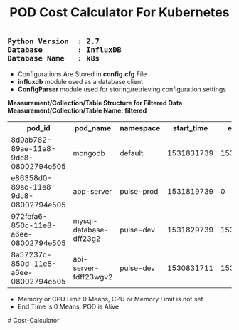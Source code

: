 <h1 align="center">POD Cost Calculator For Kubernetes<h1>

<h3>
<pre>
Python Version  : 2.7
Database        : InfluxDB
Database Name   : k8s
</pre>

</h3>

<ul>
<li>Configurations Are Stored in <strong>config.cfg</strong> File</li>
<li><strong>influxdb</strong> module used as a database client</li>
<li><strong>ConfigParser</strong> module used for storing/retrieving configuration settings</li>
</ul>

<strong>Measurement/Collection/Table Structure for Filtered Data</strong><br>
<strong>Measurement/Collection/Table Name:  filtered</strong>
<table>
  <tr>
    <th>pod_id</th>
    <th>pod_name</th>
    <th>namespace</th>
    <th>start_time</th>
    <th>end_time</th>
    <th>cpu_limit(vCPUs)</th>
    <th>memory_limit(GB)</th>
  </tr>
  <tr>
    <td>8d9ab782-89ae-11e8-9dc8-08002794e505</td>
    <td>mongodb</td>
    <td>default</td>
    <td>1531831739</td>
    <td>1531839739</td>
    <td>2.0</td>
    <td>1.0</td>
  </tr>
  <tr>
    <td>e86358d0-89ac-11e8-9dc8-08002794e505</td>
    <td>app-server</td>
    <td>pulse-prod</td>
    <td>1531819739</td>
    <td>0</td>
    <td>2.0</td>
    <td>1.0</td>
  </tr>
  <tr>
    <td>972fefa6-850c-11e8-a6ee-08002794e505</td>
    <td>mysql-database-dff23g2</td>
    <td>pulse-dev</td>
    <td>1531829739</td>
    <td>1531839139</td>
    <td>0</td>
    <td>0</td>
  </tr>
  <tr>
    <td>8a57237c-850d-11e8-a6ee-08002794e505</td>
    <td>api-server-fdff23wgv2</td>
    <td>pulse-dev</td>
    <td>1530831711</td>
    <td>1531039132</td>
    <td>0</td>
    <td>2.0</td>
  </tr>
</table>

<ul>
  <li>Memory or CPU Limit 0 Means, CPU or Memory Limit is not set</li>
  <li>End Time is 0 Means, POD is Alive</li>
</ul>
# Cost-Calculator
